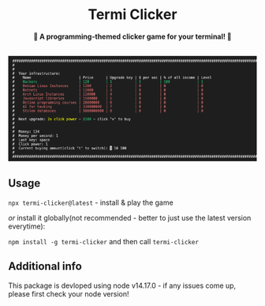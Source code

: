 <div align="center">
	<h1>Termi Clicker</h1>
	<p>
		<b>🤖 A programming-themed clicker game for your terminal! 🤖</b>
	</p>
	<br>
</div>

<div align="center">
  <img src="https://github.com/golota60/termi-clicker/blob/master/assets/termi-clicker-logo.png" width="600">
</div>

## Usage

`npx termi-clicker@latest` - install & play the game

_or_ install it globally(not recommended - better to just use the latest version everytime):

`npm install -g termi-clicker` and then call `termi-clicker`

## Additional info

This package is devloped using node v14.17.0 - if any issues come up, please first check your node version!
